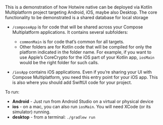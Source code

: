 This is a demonstration of how Hotwire native can be deployed via Kotlin Multiplatform project targeting Android, iOS, maybe also Desktop.
The core functionality to be demonstrated is a shared database for local storage

* `/composeApp` is for code that will be shared across your Compose Multiplatform applications.
  It contains several subfolders:
    - `commonMain` is for code that’s common for all targets.
    - Other folders are for Kotlin code that will be compiled for only the platform indicated in the folder name.
      For example, if you want to use Apple’s CoreCrypto for the iOS part of your Kotlin app,
      `iosMain` would be the right folder for such calls.

* `/iosApp` contains iOS applications. Even if you’re sharing your UI with Compose Multiplatform,
  you need this entry point for your iOS app. This is also where you should add SwiftUI code for your project.

To run:
 - **Android** - Just run from Android Studio on a virtual or physical device
 - **ios** - on a mac, you can also run `iosMain`. You will need XCode (or its simulator) running.
 - **desktop** - from a terminal: `./gradlew run`
